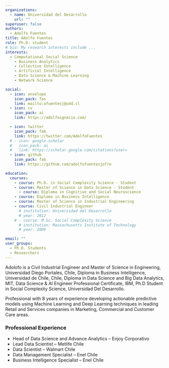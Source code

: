 ```yaml
---
organizations:
  - name: Universidad del Desarrollo
    url: ""
superuser: false
authors:
  - Adolfo Fuentes
title: Adolfo Fuentes
role: Ph.D. student
# bio: My research interests include ...
interests:
  - Computational Social Science
	- Business Analytics
	- Collective Intelligence
	- Artificial Intelligence
	- Data Science & Machine Learning
	- Network Science

social:
  - icon: envelope
    icon_pack: fas
    link: mailto:afuentesj@udd.cl
  - icon: cv
    icon_pack: ai
    link: https://adolfoignacio.com/

  - icon: twitter
    icon_pack: fab
    link: https://twitter.com/AdolfoFuentes
  # - icon: google-scholar
  #   icon_pack: ai
  #   link: https://scholar.google.com/citations?user=
  - icon: github
    icon_pack: fab
    link: https://github.com/adolfofuentesjofre

education:
  courses:
    - course: Ph.D. in Social Complexity Science - Student
    - course: Master of Science in Data Science - Student
	  - course: Diploma in Cognitive and Social Neuroscience
    - course: Diploma in Business Intelligence
    - course: Master of Science in Industrial Engineering
    - course: Civil Industrial Engineer
      # institution: Universidad del Desarrollo
      # year: 2012
    # - course: M.Sc. Social Complexity Science
      # institution: Massachusetts Institute of Technology
      # year: 2009

email: ""
user_groups:
  - Ph.D. Students
  - Researchers
---
```


Adolofo is a Civil Industrial Engineer and Master of Science in Engineering, Universidad Diego Portales, Chile, Diploma in Business Intelligence, Universidad de Chile, Chile, Diploma in Data Science and Big Data Analytics, MIT, Data Science & AI Engineer Professional Certificate, IBM, Ph.D Student in Social Complexity Science, Universidad Del Desarrollo. 

Professional with 8 years of experience developing actionable predictive models using Machine Learning and Deep Learning techniques in leading Retail and Services companies in Marketing, Commercial and Customer Care areas.


### Professional Experience

- Head of Data Science and Advance Analytics – Enjoy Corporativo
- Lead Data Scientist – Metlife Chile
- Data Scientist – Walmart Chile
- Data Management Specialist – Enel Chile
- Business Intelligence Specialist – Enel Chile

